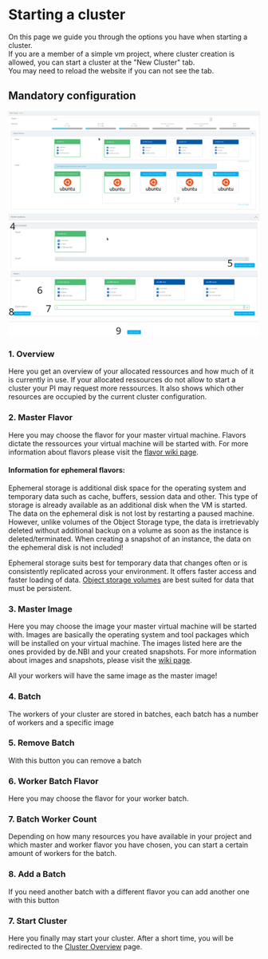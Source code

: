 # Starting a cluster

On this page we guide you through the options you have when starting a cluster.  
If you are a member of a simple vm project, where cluster creation is allowed, you can start a cluster at the "New Cluster" tab.  
You may need to reload the website if you can not see the tab.

## Mandatory configuration
![overview_one](./img/new_cluster/master_overview.png)
![overview_two](./img/new_cluster/worker.png)


### 1. Overview
Here you get an overview of your allocated ressources and how much of it is currently in use. If your allocated ressources do not allow to start a cluster your PI may request more ressources.
It also shows which other resources are occupied by the current cluster configuration.

### 2. Master Flavor
Here you may choose the flavor for your master virtual machine. Flavors dictate the ressources your virtual machine will be started with. For more information about flavors please visit the [flavor wiki page](../Concept/flavors.md).

#### Information for ephemeral flavors:
Ephemeral storage is additional disk space for the operating system and temporary data such as cache, buffers, session data and other. This type of storage is already available as an additional disk when the VM is started.  The data on the ephemeral disk is not lost by restarting a paused machine. However, unlike volumes of the Object Storage type, the data is irretrievably deleted without additional backup on a volume as soon as the instance is deleted/terminated. When creating a snapshot of an instance, the data on the ephemeral disk is not included! 

Ephemeral storage suits best for temporary data that changes often or is consistently replicated across your environment. It offers faster access and faster loading of data.
[Object storage volumes](../new_instance/#1-volumes) are best suited for data that must be persistent.

### 3. Master Image
Here you may choose the image your master virtual machine will be started with. Images are basically the operating system and tool packages which will be installed on your virtual machine. The images listed here are the ones provided by de.NBI and your created snapshots. For more information about images and snapshots, please visit the [wiki page](./snapshots.md).

All your workers will have the same image as the master image!

### 4. Batch
The workers of your cluster are stored in batches, each batch has a number of workers and a specific image

### 5. Remove Batch
With this button you can remove a batch

### 6. Worker Batch Flavor
Here you may choose the flavor for your worker batch.

### 7. Batch Worker Count
Depending on how many resources you have available in your project and which master and worker flavor you have chosen, you can start a certain amount of workers for the batch.

### 8. Add a Batch
If you need another batch with a different flavor you can add another one with this button

### 7. Start Cluster
Here you finally may start your cluster. After a short time, you will be redirected to the [Cluster Overview](./cluster_overview.md) page.
